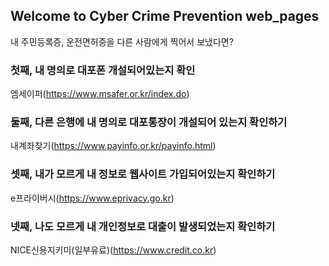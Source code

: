 ## Welcome to Cyber Crime Prevention web_pages

내 주민등록증, 운전면허증을 다른 사람에게 찍어서 보냈다면? 


### 첫째, 내 명의로 대포폰 개설되어있는지 확인

엠세이퍼(https://www.msafer.or.kr/index.do)

### 둘째, 다른 은행에 내 명의로 대포통장이 개설되어 있는지 확인하기

내계좌찾기(https://www.payinfo.or.kr/payinfo.html)

### 셋째, 내가 모르게 내 정보로 웹사이트 가입되어있는지 확인하기

e프라이버시(https://www.eprivacy.go.kr)

### 넷째, 나도 모르게 내 개인정보로 대출이 발생되었는지 확인하기

NICE신용지키미(일부유료)(https://www.credit.co.kr)
